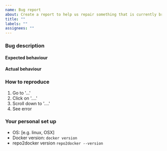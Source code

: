 ```yaml
---
name: Bug report
about: Create a report to help us repair something that is currently broken
title: ""
labels: ""
assignees: ""
---
```


<!-- Thank you for contributing. These HTML commments will not render in the issue, but you can delete them once you've read them if you prefer! -->

### Bug description

<!-- Use this section to clearly and concisely describe the bug. -->

#### Expected behaviour

<!-- Tell us what you thought would happen. -->

#### Actual behaviour

<!-- Tell us what you actually happens. -->

### How to reproduce

<!-- Use this section to describe the steps that a user would take to experience this bug. -->

1. Go to '...'
2. Click on '....'
3. Scroll down to '....'
4. See error

### Your personal set up

<!-- Tell us a little about the system you're using. You can see the guidelines for setting up and reporting this information at https://repo2docker.readthedocs.io/en/latest/contributing/contributing.html#setting-up-for-local-development. -->

- OS: [e.g. linux, OSX]
- Docker version: `docker version` <!-- Run this command to get your version. -->
- repo2docker version `repo2docker --version` <!-- Run this command to get your version. -->
